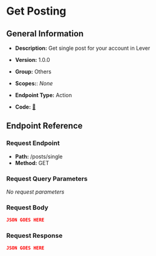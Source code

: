 # Get Posting

## General Information

- **Description:** Get single post for your account in Lever

- **Version:** 1.0.0
- **Group:** Others
- **Scopes:**: _None_
- **Endpoint Type:** Action
- **Code:** [🔗](https://github.com/NangoHQ/integration-templates/tree/main/integrations/lever-sandbox/actions/get-posting.ts)

## Endpoint Reference

### Request Endpoint

- **Path:** /posts/single
- **Method:** GET

### Request Query Parameters

_No request parameters_

### Request Body

```json
JSON GOES HERE
```

### Request Response

```json
JSON GOES HERE
```
